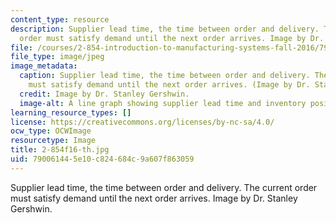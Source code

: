 ```yaml
---
content_type: resource
description: Supplier lead time, the time between order and delivery. The current
  order must satisfy demand until the next order arrives. Image by Dr. Stanley Gershwin.
file: /courses/2-854-introduction-to-manufacturing-systems-fall-2016/790061445e10c824684c9a607f863059_2-854f16-th.jpg
file_type: image/jpeg
image_metadata:
  caption: Supplier lead time, the time between order and delivery. The current order
    must satisfy demand until the next order arrives. (Image by Dr. Stanley Gershwin.)
  credit: Image by Dr. Stanley Gershwin.
  image-alt: A line graph showing supplier lead time and inventory position.
learning_resource_types: []
license: https://creativecommons.org/licenses/by-nc-sa/4.0/
ocw_type: OCWImage
resourcetype: Image
title: 2-854f16-th.jpg
uid: 79006144-5e10-c824-684c-9a607f863059
---
```

Supplier lead time, the time between order and delivery. The current order must satisfy demand until the next order arrives. Image by Dr. Stanley Gershwin.